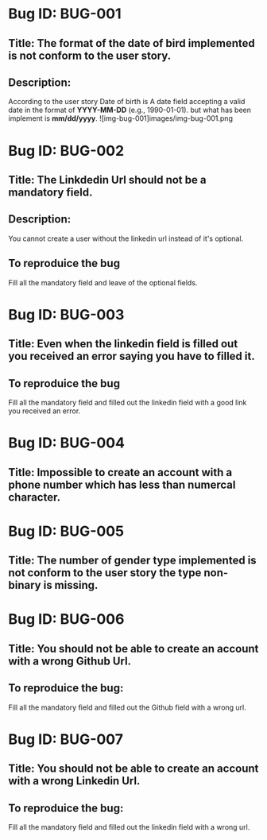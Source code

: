 # Bug ID: BUG-001
## Title: The format of the date of bird implemented is not conform to the user story.
## Description:
According to the user story Date of birth is A date field accepting a valid date in the format of **YYYY-MM-DD** (e.g., 1990-01-01).
but what has been implement is **mm/dd/yyyy**.
![img-bug-001]images/img-bug-001.png

# Bug ID: BUG-002
## Title: The Linkdedin Url should not be a mandatory field.
## Description:
You cannot create a user without the linkedin url instead of it's optional.
## To reproduice the bug
Fill all the mandatory field and leave of the optional fields.

# Bug ID: BUG-003
## Title: Even when the linkedin field is filled out you received an error saying you have to filled it.
## To reproduice the bug
Fill all the mandatory field and filled out the linkedin field with a good link you received an error.

# Bug ID: BUG-004
## Title: Impossible to create an account with a phone number which has less than numercal character.

# Bug ID: BUG-005
## Title: The number of gender type implemented is not conform to the user story the type non-binary is missing.

# Bug ID: BUG-006
## Title: You should not be able to create an account with a wrong Github Url.
## To reproduice the bug:
Fill all the mandatory field and filled out the Github field with a wrong url.

# Bug ID: BUG-007
## Title: You should not be able to create an account with a wrong Linkedin Url.
## To reproduice the bug:
Fill all the mandatory field and filled out the linkedin field with a wrong url.

